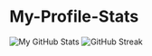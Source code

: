# My-Profile-Stats
![My GitHub Stats](https://github-readme-stats.vercel.app/api?username=anjali0324&show_icons=true&theme=radical)
![GitHub Streak](https://github-readme-streak-stats.herokuapp.com?user=anjali0324&theme=radical)

